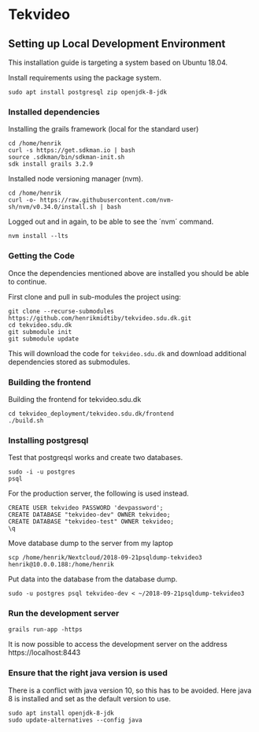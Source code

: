 # Tekvideo

## Setting up Local Development Environment

This installation guide is targeting a system based on Ubuntu 18.04.

Install requirements using the package system.
```
sudo apt install postgresql zip openjdk-8-jdk
```


### Installed dependencies

Installing the grails framework (local for the standard user)
```
cd /home/henrik
curl -s https://get.sdkman.io | bash
source .sdkman/bin/sdkman-init.sh
sdk install grails 3.2.9
```

Installed node versioning manager (nvm).
```
cd /home/henrik
curl -o- https://raw.githubusercontent.com/nvm-sh/nvm/v0.34.0/install.sh | bash
```

Logged out and in again, to be able to see the ´nvm´ command.

```
nvm install --lts
```


### Getting the Code

Once the dependencies mentioned above are installed you should be able to
continue.

First clone and pull in sub-modules the project using:

```
git clone --recurse-submodules https://github.com/henrikmidtiby/tekvideo.sdu.dk.git
cd tekvideo.sdu.dk
git submodule init
git submodule update
```

This will download the code for `tekvideo.sdu.dk` and download additional
dependencies stored as submodules.


### Building the frontend

Building the frontend for tekvideo.sdu.dk
```
cd tekvideo_deployment/tekvideo.sdu.dk/frontend
./build.sh
```


### Installing postgresql



Test that postgreqsl works and create two databases.
```
sudo -i -u postgres
psql
```

For the production server, the following is used instead.
```
CREATE USER tekvideo PASSWORD 'devpassword';
CREATE DATABASE "tekvideo-dev" OWNER tekvideo;
CREATE DATABASE "tekvideo-test" OWNER tekvideo;
\q
```

Move database dump to the server from my laptop
```
scp /home/henrik/Nextcloud/2018-09-21psqldump-tekvideo3 henrik@10.0.0.188:/home/henrik
```

Put data into the database from the database dump.
```
sudo -u postgres psql tekvideo-dev < ~/2018-09-21psqldump-tekvideo3
```


### Run the development server


```
grails run-app -https
```

It is now possible to access the development server on the address
https://localhost:8443


### Ensure that the right java version is used

There is a conflict with java version 10, so this has to be avoided.
Here java 8 is installed and set as the default version to use.

```
sudo apt install openjdk-8-jdk
sudo update-alternatives --config java
```

